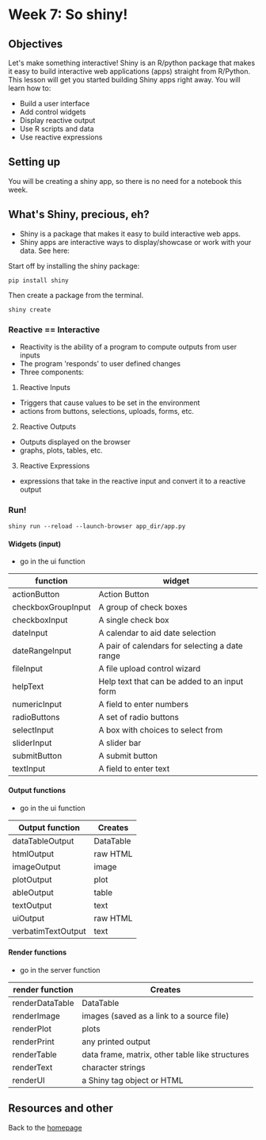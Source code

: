 # Week 7: So shiny!
## Objectives 
Let's make something interactive! 
Shiny is an R/python package that makes it easy to build interactive web applications (apps) straight from R/Python. This lesson will get you started building Shiny apps right away. You will learn how to: 
- Build a user interface
- Add control widgets
- Display reactive output
- Use R scripts and data
- Use reactive expressions
 
## Setting up
You will be creating a shiny app, so there is no need for a notebook this week.  

## What's Shiny, precious, eh?
- Shiny is a package that makes it easy to build interactive web apps.
- Shiny apps are interactive ways to display/showcase or work with your data. See here: 
  
Start off by installing the shiny package: 
```
pip install shiny
```
Then create a package from the terminal. 
```
shiny create  
```



### Reactive == Interactive 
- Reactivity is the ability of a program to compute outputs from user inputs
- The program 'responds' to user defined changes
- Three components: 
1. Reactive Inputs
- Triggers that cause values to be set in the environment 
- actions from buttons, selections, uploads, forms, etc.  
2. Reactive Outputs
- Outputs displayed on the browser
- graphs, plots, tables, etc. 
3. Reactive Expressions
- expressions that take in the reactive input and convert it to a reactive output 

 
### Run!
```
shiny run --reload --launch-browser app_dir/app.py
```

#### Widgets (input)  
- go in the ui function 

function | widget
--- | --- 
actionButton | Action Button
checkboxGroupInput | A group of check boxes
checkboxInput | A single check box
dateInput | A calendar to aid date selection
dateRangeInput | A pair of calendars for selecting a date range
fileInput | A file upload control wizard
helpText | Help text that can be added to an input form
numericInput | A field to enter numbers
radioButtons | A set of radio buttons
selectInput | A box with choices to select from
sliderInput | A slider bar
submitButton | A submit button
textInput | A field to enter text



#### Output functions 
- go in the ui function 


 Output function   |   Creates  
  --- | ---  
 dataTableOutput   |   DataTable 
 htmlOutput   |   raw HTML  
 imageOutput   |   image  
 plotOutput   |   plot 
 ableOutput   |   table  
 textOutput   |   text 
 uiOutput   |   raw HTML  
 verbatimTextOutput   |   text  

#### Render functions 
- go in the server function 


render function   |   Creates
---   |   ---  
renderDataTable   |   DataTable
renderImage   |   images (saved as a link to a source file)
renderPlot   |   plots
renderPrint   |   any printed output
renderTable   |   data frame, matrix, other table like structures
renderText   |   character strings
renderUI   |   a Shiny tag object or HTML


 

## Resources and other 
 

Back to the [homepage](../README.md)

